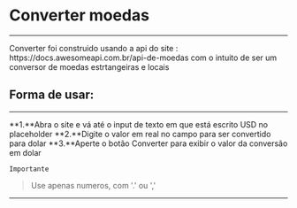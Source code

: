 # Converter moedas
<hr>
Converter foi construido usando a api do site : https://docs.awesomeapi.com.br/api-de-moedas com o intuito de ser um conversor de moedas estrtangeiras e locais

## Forma de usar:
<hr>
**1.**Abra o site e vá até o input de texto em que está escrito USD no placeholder
**2.**Digite o valor em real no campo para ser convertido para dolar
**3.**Aperte o botão Converter para exibir o valor da conversão em dolar

`Importante`
>Use apenas numeros, com '.' ou ',' 
<hr>